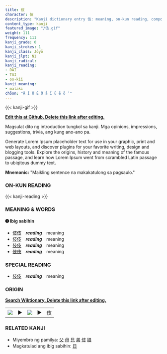 ```yaml
---
title: 伎
character: 伎
description: "Kanji dictionary entry 伎: meaning, on-kun reading, compounds, origin, related kanji"
content_type: kanji
featured_image: "/伎.gif"
weight: 111
frequency: 111
kanji_grade: 0
kanji_strokes: 1
kanji_class: Jōyō
kanji_jlpt: N1
kanji_radical: 
kanji_reading: 
- DAI
- TAI
- oo-kii
kanji_meaning:
- malaki
chōon: "Ā Ī Ū Ē Ō ā ī ū ē ō ’"
---
```

[//]: # (Don't edit the line below. Kanji animated GIF code is automatically generated.)
{{< kanji-gif >}}

[//]: # (Edit below this line.)

**[Edit this at Github. Delete this link after editing.](https://github.com/tim0g/tim/tree/main/content/kanji/伎/index.md)**

Magsulat dito ng introduction tungkol sa kanji. Mga opinions, impressions, suggestions, trivia, ang kung ano-ano pa.

Generate Lorem Ipsum placeholder text for use in your graphic, print and web layouts, and discover plugins for your favorite writing, design and blogging tools. Explore the origins, history and meaning of the famous passage, and learn how Lorem Ipsum went from scrambled Latin passage to ubiqitous dummy text.
 
**Mnemonic:** "Maikling sentence na makakatulong sa pagsaulo."

### ON-KUN READING

[//]: # (Don't edit the line below. ON-KUN READING code is automatically generated.)
{{< kanji-reading >}}

### MEANING & WORDS

#### ➊ **Ibig sabihin**
  - [伎](../伎)[伎](../伎)　***reading***　meaning
  - [伎](../伎)[伎](../伎)　***reading***　meaning
  - [伎](../伎)[伎](../伎)　***reading***　meaning
  - [伎](../伎)[伎](../伎)　***reading***　meaning

### SPECIAL READING
  - [伎](../伎)[伎](../伎)　***reading***　meaning

### ORIGIN

**[Search Wiktionary. Delete this link after editing.](https://wiktionary.org/wiki/伎)**
<table class="kanji-table"><tr><td>
<img src="60px-伎-bronze.svg.png">
</td><td>▶</td><td>
<img src="60px-伎-oracle.svg.png">
</td><td>▶</td>
<td class="kanji-origin">伎</td>
</tr></table>

### RELATED KANJI
- Miyembro ng pamilya: [父](../父) [母](../母) [兄](../兄) [弟](../弟) [伎](../伎) [娘](../娘)
- Magkatulad ang ibig sabihin: [日](../日)
